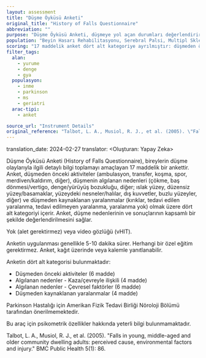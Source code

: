 ```yaml
---
layout: assessment
title: "Düşme Öyküsü Anketi"
original_title: "History of Falls Questionnaire"
abbreviation: ""
purpose: "Düşme Öyküsü Anketi, düşmeye yol açan durumları değerlendirir: düşmeden önceki aktiviteler, algılanan neden, çevresel faktörler ve yaralanmaların açıklaması."
population: "Beyin Hasarı Rehabilitasyonu, Serebral Palsi, Multipl Skleroz, Ağrı Yönetimi, Parkinson Hastalığı ve Hareket Bozuklukları, Akciğer Hastalıkları, Omurilik Yaralanması, İnme Rehabilitasyonu, Vestibüler Bozukluklar"
scoring: "17 maddelik anket dört alt kategoriye ayrılmıştır: düşmeden önceki aktiviteler, algılanan nedenler (kaza/çevreyle ilişkili), algılanan nedenler (çevresel faktörler) ve düşmeden kaynaklanan yaralanmalar."
filter_tags:
  alan:
    - yurume
    - denge
    - gya
  populasyon:
    - inme
    - parkinson
    - ms
    - geriatri
  arac-tipi:
    - anket

source_url: "Instrument Details"
original_reference: "Talbot, L. A., Musiol, R. J., et al. (2005). \"Falls in young, middle-aged and older community dwelling adults: perceived cause, environmental factors and injury.\" BMC Public Health 5(1): 86."
---
```

translation_date: 2024-02-27
translator: <Oluşturan: Yapay Zeka>



Düşme Öyküsü Anketi (History of Falls Questionnaire), bireylerin düşme olaylarıyla ilgili detaylı bilgi toplamayı amaçlayan 17 maddelik bir ankettir. Anket, düşmeden önceki aktiviteler (ambulasyon, transfer, koşma, spor, merdiven/kaldırım, diğer), düşmenin algılanan nedenleri (çökme, baş dönmesi/vertigo, denge/yürüyüş bozukluğu, diğer; ıslak yüzey, düzensiz yüzey/basamaklar, yüzeydeki nesneler/halılar, dış kuvvetler, buzlu yüzeyler, diğer) ve düşmeden kaynaklanan yaralanmalar (kırıklar, tedavi edilen yaralanma, tedavi edilmeyen yaralanma, yaralanma yok) olmak üzere dört alt kategoriyi içerir. Anket, düşme nedenlerinin ve sonuçlarının kapsamlı bir şekilde değerlendirilmesini sağlar.


Yok (alet gerektirmez) veya video gözlüğü (vHIT).


Anketin uygulanması genellikle 5-10 dakika sürer. Herhangi bir özel eğitim gerektirmez. Anket, kağıt üzerinde veya kalemle yanıtlanabilir.


Anketin dört alt kategorisi bulunmaktadır:
*   Düşmeden önceki aktiviteler (6 madde)
*   Algılanan nedenler - Kaza/çevreyle ilişkili (4 madde)
*   Algılanan nedenler - Çevresel faktörler (6 madde)
*   Düşmeden kaynaklanan yaralanmalar (4 madde)


Parkinson Hastalığı için Amerikan Fizik Tedavi Birliği Nöroloji Bölümü tarafından önerilmemektedir.


Bu araç için psikometrik özellikler hakkında yeterli bilgi bulunmamaktadır.


Talbot, L. A., Musiol, R. J., et al. (2005). "Falls in young, middle-aged and older community dwelling adults: perceived cause, environmental factors and injury." BMC Public Health 5(1): 86.

```